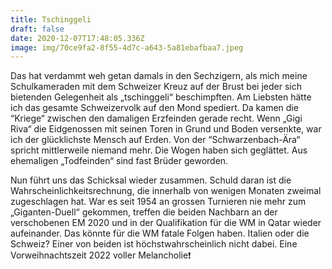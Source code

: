 ```yaml
---
title: Tschinggeli
draft: false
date: 2020-12-07T17:48:05.336Z
image: img/70ce9fa2-8f55-4d7c-a643-5a81ebafbaa7.jpeg
---
```

Das hat verdammt weh getan damals in den Sechzigern, als mich meine Schulkameraden mit dem Schweizer Kreuz auf der Brust bei jeder sich bietenden Gelegenheit als „tschinggeli“ beschimpften. Am Liebsten hätte ich das gesamte Schweizervolk auf den Mond spediert. Da kamen die “Kriege“ zwischen den damaligen Erzfeinden gerade recht. Wenn „Gigi Riva“ die Eidgenossen mit seinen Toren in Grund und Boden versenkte, war ich der glücklichste Mensch auf Erden. Von der “Schwarzenbach-Ära“ spricht mittlerweile niemand mehr. Die Wogen haben sich geglättet. Aus ehemaligen „Todfeinden“ sind fast Brüder geworden.

Nun führt uns das Schicksal wieder zusammen. Schuld daran ist die Wahrscheinlichkeitsrechnung, die innerhalb von wenigen Monaten zweimal zugeschlagen hat. War es seit 1954 an grossen Turnieren nie mehr zum „Giganten-Duell“ gekommen, treffen die beiden Nachbarn an der verschobenen EM 2020 und in der Qualifikation für die WM in Qatar wieder aufeinander. Das könnte für die WM fatale Folgen haben. Italien oder die Schweiz? Einer von beiden ist höchstwahrscheinlich nicht dabei. Eine Vorweihnachtszeit 2022 voller Melancholie❗️